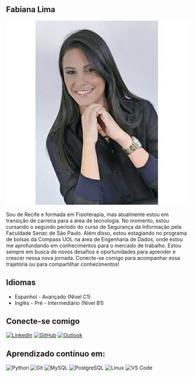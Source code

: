 ## Fabiana Lima 

![Minha Foto](https://github.com/Fabianaccblima/Fabianaccblima/blob/main/perfil.jpeg)


Sou de Recife e formada em Fisioterapia, mas atualmente estou em transição de carreira para a área de tecnologia. No momento, estou cursando o segundo período do curso de Segurança da Informação pela Faculdade Senac de São Paulo. Além disso, estou estagiando no programa de bolsas da Compass UOL na área de Engenharia de Dados, onde estou me aprofundando em conhecimentos para o mercado de trabalho.
Estou sempre em busca de novos desafios e oportunidades para aprender e crescer nessa nova jornada. Conecte-se comigo para acompanhar essa trajetória ou para compartilhar conhecimentos!

## Idiomas
- Espanhol - Avançado (Nível C1)
- Inglês - Pré - Intermediário (Nível B1)

## Conecte-se comigo
[![LinkedIn](https://img.shields.io/badge/LinkedIn-1B1F23?style=for-the-badge&logo=linkedin&logoColor=white)](https://www.linkedin.com/in/fabianalimaciberseguranca)
[![GitHub](https://img.shields.io/badge/GitHub-1B1F23?style=for-the-badge&logo=github&logoColor=white)]()
[![Outlook](https://img.shields.io/badge/outlook-1B1F23?style=for-the-badge&logo=microsoft-outlook&logoColor=white)](mailto:fabiana_ccblima@hotmail.com)


## Aprendizado contínuo em:


![Python](https://img.shields.io/badge/python-1B1F23?style=for-the-badge&logo=python&logoColor=white)
![Git](https://img.shields.io/badge/GIT-1B1F23?style=for-the-badge&logo=git&logoColor=white)
![MySQL](https://img.shields.io/badge/MySQL-1B1F23?style=for-the-badge&logo=mysql&logoColor=white)
![PostgreSQL](https://img.shields.io/badge/PostgreSQL-1B1F23?style=for-the-badge&logo=postgresql&logoColor=white)
![Linux](https://img.shields.io/badge/linux-1B1F23?style=for-the-badge&logo=linux&logoColor=white)
![VS Code](https://img.shields.io/badge/VS%20Code-1B1F23?style=for-the-badge&logo=visual-studio-code&logoColor=white)


